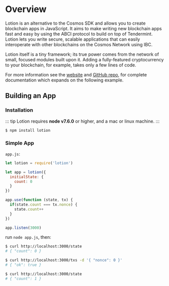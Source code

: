 # Overview

Lotion is an alternative to the Cosmos SDK and allows you to create blockchain apps in JavaScript. It aims to make writing new blockchain apps fast and easy by using the ABCI protocol to build on top of Tendermint. Lotion lets you write secure, scalable applications that can easily interoperate with other blockchains on the Cosmos Network using IBC.

Lotion itself is a tiny framework; its true power comes from the network of small, focused modules built upon it. Adding a fully-featured cryptocurrency to your blockchain, for example, takes only a few lines of code.

For more information see the [website](https://lotionjs.com) and [GitHub repo](https://github.com/keppel/lotion), for complete documentation which expands on the following example.

## Building an App

### Installation

::: tip
Lotion requires __node v7.6.0__ or higher, and a mac or linux machine.
:::

```
$ npm install lotion
```

### Simple App

`app.js`:

```js
let lotion = require('lotion')

let app = lotion({
  initialState: {
    count: 0
  }
})

app.use(function (state, tx) {
  if(state.count === tx.nonce) {
    state.count++
  }
})

app.listen(3000)
```

run `node app.js`, then:

```bash
$ curl http://localhost:3000/state
# { "count": 0 }

$ curl http://localhost:3000/txs -d '{ "nonce": 0 }'
# { "ok": true }

$ curl http://localhost:3000/state
# { "count": 1 }
```
